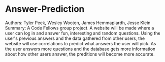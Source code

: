 # Answer-Prediction
Authors: Tyler Peek, Wesley Wooten, James Hemmaplardh, Jesse Klein
Summary:
A Code Fellows group project. A website will be made where a user can log in and answer fun, interesting and random questions. Using the user's previous answers and the data gathered from other users, the website will use correlations to predict what answers the user will pick. As the user answers more questions and the database gets more information about how other users answer, the preditions will become more accurate.
